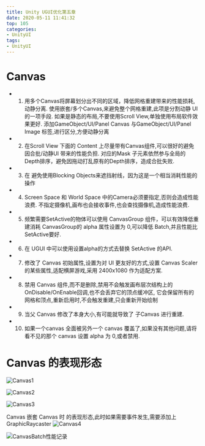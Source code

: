 ```yaml
---
title: Unity UGUI优化第五章
date: 2020-05-11 11:41:32
top: 105
categories:
- UnityUI
tags:
- UnityUI
---
```


# Canvas

* 1. 用多个Canvas将屏幕划分出不同的区域，降低网格重建带来的性能损耗,动静分离.
     使用嵌套/多个Canvas,来避免整个网格重建,此项是分割动静 UI 的一项手段.
     如果是静态的布局,不要使用Scroll View,单独使用布局软件效果更好.
     添加GameObject/UI/Panel Canvas 与GameObject/UI/Panel Image 标签,进行区分,方便动静分离

* 2. 在Scroll View 下面的 Content 上尽量带有Canvas组件,可以很好的避免因合批/动静UI 带来的性能负担.
     对应的Mask 子元素依然参与全局的Depth排序，避免因拖动打乱原有的Depth排序，造成合批失败.
    
* 3. 在 避免使用Blocking Objects来遮挡射线，因为这是一个相当消耗性能的操作
    
* 4. Screen Space 和 World Space 中的Camera必须要指定,否则会造成性能浪费.
     不指定摄像机,画布也会接收事件,也会查找摄像机,造成性能浪费.
    
* 5. 频繁需要SetActive的物体可以使用 CanvasGroup 组件，可以有效降低重建消耗
     CanvasGroup的 alpha 属性设置为 0,可以降低 Batch,并且性能比SetActive要好.

* 6. 在 UGUI 中可以使用设置alpha的方式去替换 SetActive 的API.
    
* 7. 修改了 Canvas 初始属性,设置为对 UI 更友好的方式,设置 Canvas Scaler的某些属性,适配横屏游戏,采用 2400x1080 作为适配方案.
     
* 8. 禁用 Canvas 组件,而不是删除,禁用不会触发画布层次结构上的OnDisable/OnEnable回调,也不会丢弃它的顶点缓冲区,
     它会保留所有的网格和顶点,重新启用时,不会触发重建,只会重新开始绘制
     
* 9. 当父 Canvas 修改了本身大小,有可能就导致了 子Canvas 进行重建.
     
* 10. 如果一个canvas 全面被另外一个 canvas 覆盖了,如果没有其他问题,请将看不见的那个 canvas 设置 alpha 为 0,或者禁用.

# Canvas 的表现形态

![Canvas1](Canvas1.png)

![Canvas2](Canvas1.png)

![Canvas3](Canvas1.png)


Canvas 嵌套 Canvas 时 的表现形态,此时如果需要事件发生,需要添加上 GraphicRaycaster
![Canvas4](Canvas1.png)



![CanvasBatch性能记录](CanvasBatch性能记录.png)

